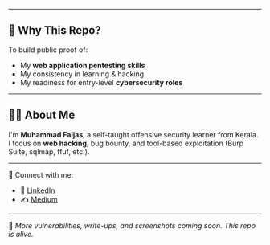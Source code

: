


---

## 🎯 Why This Repo?

To build public proof of:
- My **web application pentesting skills**
- My consistency in learning & hacking
- My readiness for entry-level **cybersecurity roles**

---

## 🙋‍♂️ About Me

I'm **Muhammad Faijas**, a self-taught offensive security learner from Kerala.  
I focus on **web hacking**, bug bounty, and tool-based exploitation (Burp Suite, sqlmap, ffuf, etc.).

---

📎 Connect with me:
- 🔗 [LinkedIn](https://www.linkedin.com/in/muhammed-faijas-k-33553b2ba)
- ✍️ [Medium](https://medium.com/@yourlink)

---

📌 *More vulnerabilities, write-ups, and screenshots coming soon. This repo is alive.*
